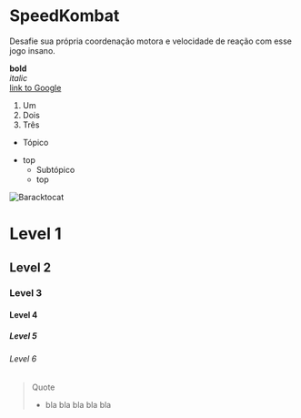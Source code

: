 # SpeedKombat
Desafie sua própria coordenação motora e velocidade de reação com esse jogo insano.

**bold**   
*italic*    
[link to Google](https://google.com)   

1. Um   
2. Dois   
3. Três   

- Tópico   
* top    
  - Subtópico   
  * top   
  

![Baracktocat](https://octodex.github.com/images/baracktocat.jpg)

# Level 1
## Level 2
### Level 3
#### Level 4
##### Level 5
###### Level 6

> Quote
> - bla bla bla bla bla
